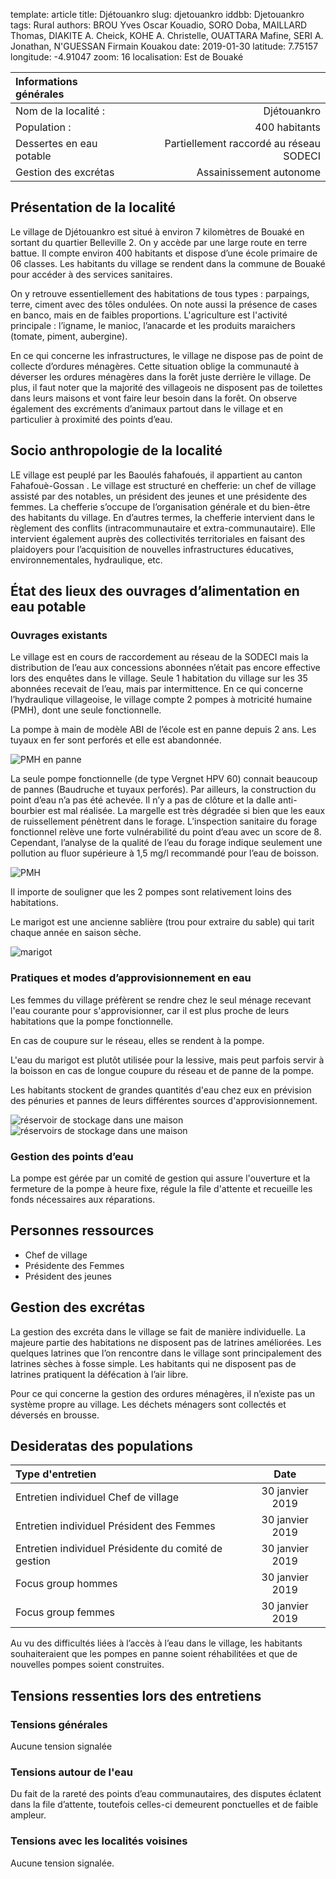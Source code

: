 
template: article
title: Djétouankro
slug: djetouankro
iddbb: Djetouankro
tags: Rural
authors: BROU Yves Oscar Kouadio, SORO Doba, MAILLARD Thomas, DIAKITE A. Cheick, KOHE A. Christelle, OUATTARA Mafine, SERI A. Jonathan, N'GUESSAN Firmain Kouakou
date: 2019-01-30
latitude:  7.75157 
longitude: -4.91047 
zoom: 16
localisation: Est de Bouaké




|Informations générales||
|:--|--:|
| Nom de la localité : | Djétouankro | 
| Population : | 400 habitants | 
| Dessertes en eau potable | Partiellement raccordé au réseau SODECI | 
| Gestion des excrétas | Assainissement autonome | 

## Présentation de la localité
Le village de Djétouankro est situé à environ 7 kilomètres de Bouaké en sortant du quartier Belleville 2. On y accède par une large route en terre battue.  Il compte environ 400 habitants et dispose d’une école primaire de 06 classes. Les habitants du village se rendent dans la commune de Bouaké pour accéder à des services sanitaires.


On y retrouve essentiellement des habitations de tous types : parpaings, terre, ciment avec des tôles ondulées. On note aussi la présence de cases en banco, mais en de faibles proportions. L'agriculture est l'activité principale : l’igname, le manioc, l’anacarde et les produits maraichers (tomate, piment, aubergine).


En ce qui concerne les infrastructures, le village ne dispose pas de point de collecte d’ordures ménagères. Cette situation oblige la communauté à  déverser les ordures ménagères dans la forêt juste derrière le village. De plus, il faut noter que la majorité des villageois ne disposent pas de toilettes dans leurs maisons et vont faire leur besoin dans la forêt. On observe également des excréments d’animaux partout dans le village et en particulier à proximité des points d’eau.

## Socio anthropologie de la localité 

LE village est peuplé par les Baoulés fahafoués, il appartient au canton Fahafouè-Gossan . Le village est structuré en chefferie: un chef de village  assisté par des notables, un président des jeunes et une présidente des femmes. La chefferie s’occupe de l’organisation générale et du bien-être des habitants du village. En d’autres termes, la chefferie intervient dans le règlement des conflits (intracommunautaire et extra-communautaire). Elle intervient également auprès des collectivités territoriales en faisant des plaidoyers pour l’acquisition de nouvelles infrastructures éducatives, environnementales, hydraulique, etc.


## État des lieux des ouvrages d’alimentation en eau potable

### Ouvrages existants
Le village est en cours de raccordement au réseau de la SODECI mais la distribution de l’eau aux concessions abonnées n’était pas encore effective lors des enquêtes dans le village. Seule 1 habitation du village sur les 35 abonnées recevait de l’eau, mais par intermittence.
En ce qui concerne l’hydraulique villageoise, le village compte 2 pompes à motricité humaine (PMH), dont une seule fonctionnelle. 


La pompe à main de modèle ABI de l’école est en panne depuis 2 ans. Les tuyaux en fer sont perforés et elle est abandonnée.

![PMH en panne](images/djetouankro4.jpg "PMH en panne")


 La seule pompe fonctionnelle (de type Vergnet HPV 60) connait beaucoup de pannes (Baudruche et tuyaux perforés). Par ailleurs, la construction du point d’eau n’a pas été achevée. Il n’y a pas de clôture et la dalle anti-bourbier est mal réalisée. La margelle est très dégradée si bien que les eaux de ruissellement pénètrent dans le forage. L’inspection sanitaire du forage fonctionnel relève une forte vulnérabilité du point d’eau avec un score de 8. Cependant, l’analyse de la qualité de l’eau du forage indique seulement une pollution  au fluor supérieure à 1,5 mg/l recommandé pour l’eau de boisson.
 
 
 ![PMH](images/djetouankro5.jpg "PMH")
 
 
 Il importe de souligner que les 2 pompes sont relativement loins des habitations.
 
 
Le marigot est une ancienne sablière (trou pour extraire du sable) qui tarit chaque année en saison sèche.

![marigot](images/djetouankro1.jpg "marigot")


### Pratiques et modes d’approvisionnement en eau


Les femmes du village préfèrent se rendre chez le seul ménage recevant l'eau courante pour s'approvisionner, car il est plus proche de leurs habitations que la pompe fonctionnelle.


En cas de coupure sur le réseau, elles se rendent à la pompe.


L'eau du marigot est plutôt utilisée pour la lessive, mais peut parfois servir à la boisson en cas de longue coupure du réseau et de panne de la pompe.
 
 
  Les habitants stockent de grandes quantités d'eau chez eux en prévision des pénuries et pannes de leurs différentes sources d'approvisionnement.
 
 
 ![réservoir de stockage dans une maison](images/djetouankro2.jpg "réservoir de stockage dans une maison")
![réservoirs de stockage dans une maison](images/djetouankro3.jpg "réservoirs de stockage dans une maison")

### Gestion des points d’eau


La pompe est gérée par un comité de gestion qui assure l'ouverture et la fermeture de la pompe à heure fixe, régule la file d'attente et recueille les fonds nécessaires aux réparations.

## Personnes ressources


* Chef de village 
* Présidente des Femmes                                
* Président des jeunes

## Gestion des excrétas
La gestion des excréta dans le village se fait de manière individuelle. La majeure partie des habitations ne disposent pas de latrines améliorées. Les quelques latrines que l’on rencontre dans le village sont principalement des latrines sèches à fosse simple. Les habitants qui ne disposent pas de latrines pratiquent la défécation à l’air libre. 


Pour ce qui concerne la gestion des ordures ménagères, il n’existe pas un système propre au village. Les déchets ménagers sont collectés et déversés en brousse. 


## Desideratas des populations
| Type d'entretien | Date | 
| :-- | :--: | 
| Entretien individuel Chef de village |30 janvier 2019| 
| Entretien individuel Président des Femmes|30 janvier 2019| 
| Entretien individuel Présidente du comité de gestion|30 janvier 2019| 
| Focus group hommes |30 janvier 2019| 
| Focus group femmes |30 janvier 2019| 

Au vu des difficultés liées à l’accès à l’eau dans le village, les habitants souhaiteraient que les pompes en panne soient réhabilitées et que de nouvelles pompes soient construites.


## Tensions ressenties lors des entretiens

### Tensions générales
Aucune tension signalée

### Tensions autour de l'eau
Du fait de la rareté des points d’eau communautaires, des disputes éclatent dans la file d’attente, toutefois celles-ci demeurent ponctuelles et de faible ampleur.

### Tensions avec les localités voisines
Aucune tension signalée.
